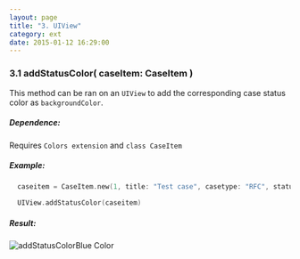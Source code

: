 ```yaml
---
layout: page
title: "3. UIView"
category: ext
date: 2015-01-12 16:29:00
---
```


### 3.1 addStatusColor( caseItem: CaseItem )
This method can be ran on an `UIView` to add the corresponding case status color as `backgroundColor`.

##### Dependence:
Requires `Colors extension` and `class CaseItem`

##### Example:
```swift
  caseitem = CaseItem.new(1, title: "Test case", casetype: "RFC", status: "Open")

  UIView.addStatusColor(caseitem)
```

##### Result:
![addStatusColorBlue Color](http://i.imgur.com/lgpz8cm.png "addStatusColor Result")

